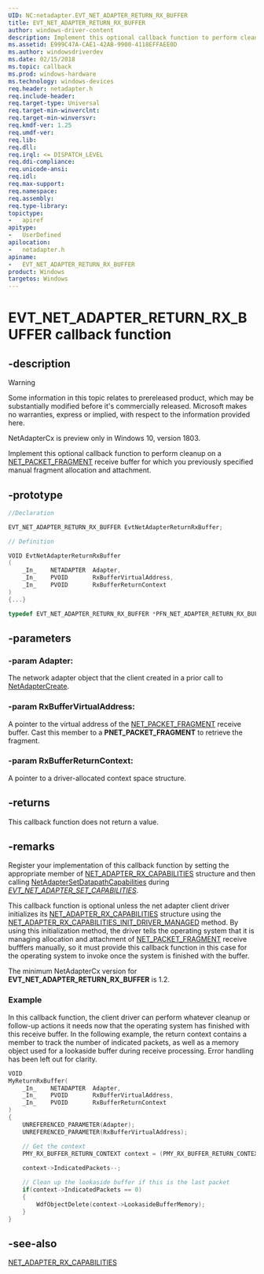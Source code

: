 ```yaml
---
UID: NC:netadapter.EVT_NET_ADAPTER_RETURN_RX_BUFFER
title: EVT_NET_ADAPTER_RETURN_RX_BUFFER
author: windows-driver-content
description: Implement this optional callback function to perform cleanup on a receive buffer for which you previously specified manual fragment allocation and attachment.
ms.assetid: E999C47A-CAE1-42AB-9900-4118EFFAEE0D
ms.author: windowsdriverdev
ms.date: 02/15/2018
ms.topic: callback
ms.prod: windows-hardware
ms.technology: windows-devices
req.header: netadapter.h
req.include-header:
req.target-type: Universal
req.target-min-winverclnt:
req.target-min-winversvr:
req.kmdf-ver: 1.25
req.umdf-ver:
req.lib:
req.dll:
req.irql: <= DISPATCH_LEVEL
req.ddi-compliance:
req.unicode-ansi:
req.idl:
req.max-support:
req.namespace:
req.assembly:
req.type-library: 
topictype: 
-	apiref
apitype: 
-	UserDefined
apilocation: 
-	netadapter.h
apiname: 
-	EVT_NET_ADAPTER_RETURN_RX_BUFFER
product: Windows
targetos: Windows
---
```


# EVT_NET_ADAPTER_RETURN_RX_BUFFER callback function

## -description

> [!WARNING]
> Some information in this topic relates to prereleased product, which may be substantially modified before it's commercially released. Microsoft makes no warranties, express or implied, with respect to the information provided here.
>
> NetAdapterCx is preview only in Windows 10, version 1803.

Implement this optional callback function to perform cleanup on a [NET_PACKET_FRAGMENT](../netpacket/ns-netpacket-_net_packet_fragment.md) receive buffer for which you previously specified manual fragment allocation and attachment.

## -prototype

```c++
//Declaration

EVT_NET_ADAPTER_RETURN_RX_BUFFER EvtNetAdapterReturnRxBuffer; 

// Definition

VOID EvtNetAdapterReturnRxBuffer 
(
	_In_	NETADAPTER	Adapter,
	_In_	PVOID		RxBufferVirtualAddress,
	_In_	PVOID		RxBufferReturnContext
)
{...}

typedef EVT_NET_ADAPTER_RETURN_RX_BUFFER *PFN_NET_ADAPTER_RETURN_RX_BUFFER;
```

## -parameters

### -param Adapter: 
The network adapter object that the client created in a prior call to [NetAdapterCreate](nf-netadapter-netadaptercreate.md).

### -param RxBufferVirtualAddress: 
A pointer to the virtual address of the [NET_PACKET_FRAGMENT](../netpacket/ns-netpacket-_net_packet_fragment.md) receive buffer. Cast this member to a **PNET_PACKET_FRAGMENT** to retrieve the fragment.

### -param RxBufferReturnContext: 
A pointer to a driver-allocated context space structure.

## -returns
This callback function does not return a value.

## -remarks
Register your implementation of this callback function by setting the appropriate member of [NET_ADAPTER_RX_CAPABILITIES](ns-netadapter-_net_adapter_rx_capabilities.md) structure and then calling [NetAdapterSetDatapathCapabilities](nf-netadapter-netadaptersetdatapathcapabilities.md) during *[EVT_NET_ADAPTER_SET_CAPABILITIES](nc-netadapter-evt_net_adapter_set_capabilities.md)*.

This callback function is optional unless the net adapter client driver initializes its [NET_ADAPTER_RX_CAPABILITIES](ns-netadapter-_net_adapter_rx_capabilities.md) structure using the [NET_ADAPTER_RX_CAPABILITIES_INIT_DRIVER_MANAGED](nf-netadapter-net_adapter_rx_capabilities_init_driver_managed.md) method. By using this initialization method, the driver tells the operating system that it is managing allocation and attachment of [NET_PACKET_FRAGMENT](../netpacket/ns-netpacket-_net_packet_fragment.md) receive bufffers manually, so it must provide this callback function in this case for the operating system to invoke once the system is finished with the buffer.

The minimum NetAdapterCx version for **EVT_NET_ADAPTER_RETURN_RX_BUFFER** is 1.2.

### Example
In this callback function, the client driver can perform whatever cleanup or follow-up actions it needs now that the operating system has finished with this receive buffer. In the following example, the return context contains a member to track the number of indicated packets, as well as a memory object used for a lookaside buffer during receive processing. Error handling has been left out for clarity.

```c++
VOID
MyReturnRxBuffer(
	_In_	NETADAPTER	Adapter,
	_In_	PVOID		RxBufferVirtualAddress,
	_In_	PVOID		RxBufferReturnContext
)
{
	UNREFERENCED_PARAMETER(Adapter);
	UNREFERENCED_PARAMETER(RxBufferVirtualAddress);

	// Get the context
	PMY_RX_BUFFER_RETURN_CONTEXT context = (PMY_RX_BUFFER_RETURN_CONTEXT)RxBufferReturnContext;
	
	context->IndicatedPackets--;

	// Clean up the lookaside buffer if this is the last packet
	if(context->IndicatedPackets == 0)
	{
		WdfObjectDelete(context->LookasideBufferMemory);
	}
}
```

## -see-also

[NET_ADAPTER_RX_CAPABILITIES](ns-netadapter-_net_adapter_rx_capabilities.md)